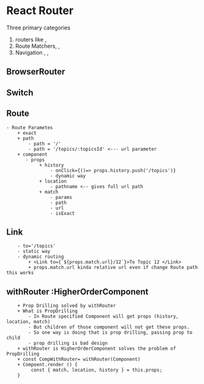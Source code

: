 # React Router
Three primary categories
1. routers like <BrowserRouter>, <HashRouter>
2. Route Matchers, <Route>, <Switch>
3. Navigation <Link>, <NavLink>, <Redirect>

## BrowserRouter
## Switch
## Route
    - Route Parametes
        + exact
        + path
            - path = '/'
            - path = '/topics/:topicsId' <--- url parameter
        + component
           - props
                + history
                    - onClick={()=> props.history.push('/topics')} 
                    - dynamic way
                + location
                    - pathname <-- gives full url path 
                + match 
                    - params
                    - path
                    - url
                    - isExact
## Link
        - to='/topics'
        - static way
        - dynamic routing
            + <Link to={`${props.match.url}/12`}>To Topic 12 </Link>
            + props.match.url kinda relative url even if change Route path this works

##  withRouter :HigherOrderComponent
        + Prop Drilling solved by withRouter 
        + What is PropDrilling
            - In Route specified Component will get props (history, location, match)
            - But children of those component will not get these props.
            - So one way is doing that is prop drilling, passing prop to child 
            - prop drilling is bad design
        + withRouter is HigherOrderComponent solves the problem of PropDrilling 
        + const CompWithRouter= withRouter(Component)
        + Compoent.render () { 
             const { match, location, history } = this.props;
        }

